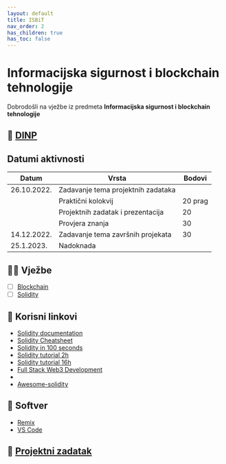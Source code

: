```yaml
---
layout: default
title: ISBiT
nav_order: 2
has_children: true
has_toc: false
---
```


# Informacijska sigurnost i blockchain tehnologije

Dobrodošli na vježbe iz predmeta **Informacijska sigurnost i blockchain tehnologije**

## 📅 [DINP](https://www.inf.uniri.hr/images/nastava/izvedbeni/2022_2023/DS/1_godina/DINP_ISBT_2022_2023.pdf)

## Datumi aktivnosti

| Datum | Vrsta | Bodovi |
| ----- | ----- | --------|
| 26.10.2022.      | Zadavanje tema projektnih zadataka      |          |
|       | Praktični kolokvij | 20  prag  |
|       | Projektnih zadatak i prezentacija | 20      |
|       | Provjera znanja    | 30    |
| 14.12.2022. | Zadavanje tema završnih projekata                    | 30      |
| 25.1.2023. | Nadoknada | |

## 👨‍💻 Vježbe

- [ ] [Blockchain](../blockchain-uvod)
- [ ] [Solidity](../solidity)

## 🔗 Korisni linkovi

- [Solidity documentation](https://docs.soliditylang.org/en/latest/)
- [Solidity Cheatsheet](https://docs.soliditylang.org/en/latest/cheatsheet.html)
- [Solidity in 100 seconds](https://www.youtube.com/watch?v=kdvVwGrV7ec)
- [Solidity tutorial 2h](https://www.youtube.com/watch?v=ipwxYa-F1uY&t=262s)
- [Solidity tutorial 16h](https://www.youtube.com/watch?v=M576WGiDBdQ&t=7843s)
- [Full Stack Web3 Development](https://www.youtube.com/watch?v=gyMwXuJrbJQ)
- [](https://ethereum.org/en/developers/tutorials/)
- [Awesome-solidity]( https://github.com/bkrem/awesome-solidity)

## 🧰 Softver

- [Remix](https://remix-project.org/)
- [VS Code](https://code.visualstudio.com/)

## 🚀 [Projektni zadatak](../isbit-projektni)
